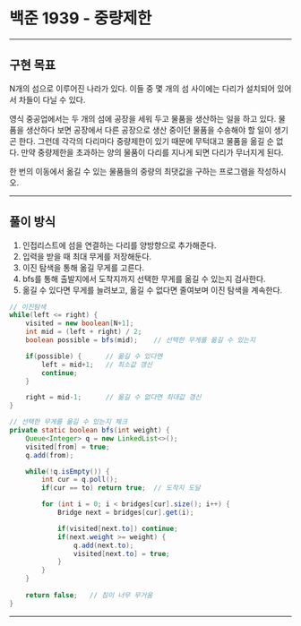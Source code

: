 # 백준 1939 - 중량제한

---

## 구현 목표

N개의 섬으로 이루어진 나라가 있다. 이들 중 몇 개의 섬 사이에는 다리가 설치되어 있어서 차들이 다닐 수 있다.

영식 중공업에서는 두 개의 섬에 공장을 세워 두고 물품을 생산하는 일을 하고 있다. 물품을 생산하다 보면 공장에서 다른 공장으로 생산 중이던 물품을 수송해야 할 일이 생기곤 한다. 그런데 각각의 다리마다 중량제한이 있기 때문에 무턱대고 물품을 옮길 순 없다. 만약 중량제한을 초과하는 양의 물품이 다리를 지나게 되면 다리가 무너지게 된다.

한 번의 이동에서 옮길 수 있는 물품들의 중량의 최댓값을 구하는 프로그램을 작성하시오.

---

## 풀이 방식

1. 인접리스트에 섬을 연결하는 다리를 양방향으로 추가해준다.
2. 입력을 받을 때 최대 무게를 저장해둔다.
3. 이진 탐색을 통해 옮길 무게를 고른다. 
4. bfs를 통해 출발지에서 도착지까지 선택한 무게를 옮길 수 있는지 검사한다.
5. 옮길 수 있다면 무게를 늘려보고, 옮길 수 없다면 줄여보며 이진 탐색을 계속한다.


``` Java
// 이진탐색
while(left <= right) {
    visited = new boolean[N+1];
    int mid = (left + right) / 2;
    boolean possible = bfs(mid);    // 선택한 무게를 옮길 수 있는지

    if(possible) {      // 옮길 수 있다면
        left = mid+1;   // 최소값 갱신
        continue;
    }

    right = mid-1;      // 옮길 수 없다면 최대값 갱신
}

// 선택한 무게를 옮길 수 있는지 체크
private static boolean bfs(int weight) {
    Queue<Integer> q = new LinkedList<>();
    visited[from] = true;
    q.add(from);

    while(!q.isEmpty()) {
        int cur = q.poll();
        if(cur == to) return true;  // 도착지 도달

        for (int i = 0; i < bridges[cur].size(); i++) {
            Bridge next = bridges[cur].get(i);

            if(visited[next.to]) continue;
            if(next.weight >= weight) {
                q.add(next.to);
                visited[next.to] = true;
            }
        }
    }
    
    return false;   // 짐이 너무 무거움
}
```

---
